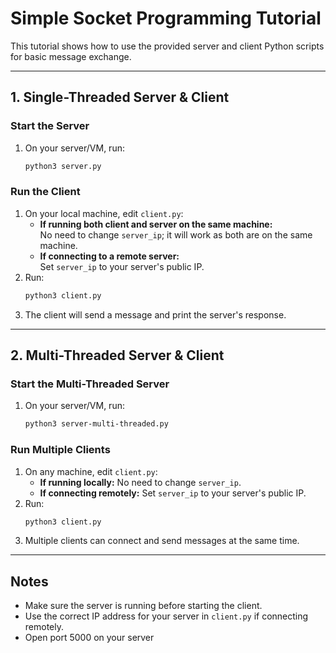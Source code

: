 # Simple Socket Programming Tutorial

This tutorial shows how to use the provided server and client Python scripts for basic message exchange.

---

## 1. Single-Threaded Server & Client

### **Start the Server**
1. On your server/VM, run:
   ```bash
   python3 server.py
   ```

### **Run the Client**
1. On your local machine, edit `client.py`:
   - **If running both client and server on the same machine:**  
     No need to change `server_ip`; it will work as both are on the same machine.
   - **If connecting to a remote server:**  
     Set `server_ip` to your server's public IP.
2. Run:
   ```bash
   python3 client.py
   ```
3. The client will send a message and print the server's response.

---

## 2. Multi-Threaded Server & Client

### **Start the Multi-Threaded Server**
1. On your server/VM, run:
   ```bash
   python3 server-multi-threaded.py
   ```

### **Run Multiple Clients**
1. On any machine, edit `client.py`:
   - **If running locally:** No need to change `server_ip`.
   - **If connecting remotely:** Set `server_ip` to your server's public IP.
2. Run:
   ```bash
   python3 client.py
   ```
3. Multiple clients can connect and send messages at the same time.

---

## **Notes**
- Make sure the server is running before starting the client.
- Use the correct IP address for your server in `client.py` if connecting remotely.
- Open port 5000 on your server